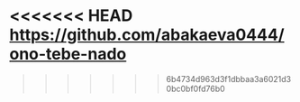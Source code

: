 <<<<<<< HEAD
https://github.com/abakaeva0444/ono-tebe-nado
=======

>>>>>>> 6b4734d963d3f1dbbaa3a6021d30bc0bf0fd76b0
